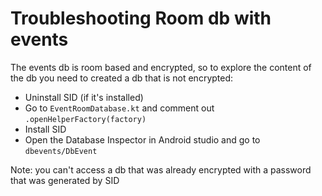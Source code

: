 # Troubleshooting Room db with events
The events db is room based and encrypted, so to explore the content of the db you need to created a db that is not encrypted:

* Uninstall SID (if it's installed)
* Go to `EventRoomDatabase.kt` and comment out `.openHelperFactory(factory)` 
* Install SID  
* Open the Database Inspector in Android studio and go to `dbevents/DbEvent`
  
Note: you can't access a db that was already encrypted with a password that was generated by SID  



